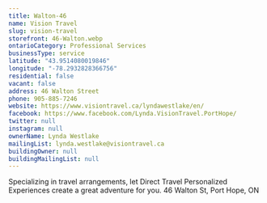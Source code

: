 ```yaml
---
title: Walton-46
name: Vision Travel
slug: vision-travel
storefront: 46-Walton.webp
ontarioCategory: Professional Services
businessType: service
latitude: "43.9514080019846"
longitude: "-78.2932828366756"
residential: false
vacant: false
address: 46 Walton Street
phone: 905-885-7246
website: https://www.visiontravel.ca/lyndawestlake/en/
facebook: https://www.facebook.com/Lynda.VisionTravel.PortHope/
twitter: null
instagram: null
ownerName: Lynda Westlake
mailingList: lynda.westlake@visiontravel.ca
buildingOwner: null
buildingMailingList: null
---
```


Specializing in travel arrangements, let Direct Travel Personalized Experiences create a great adventure for you.
46 Walton St, Port Hope, ON
